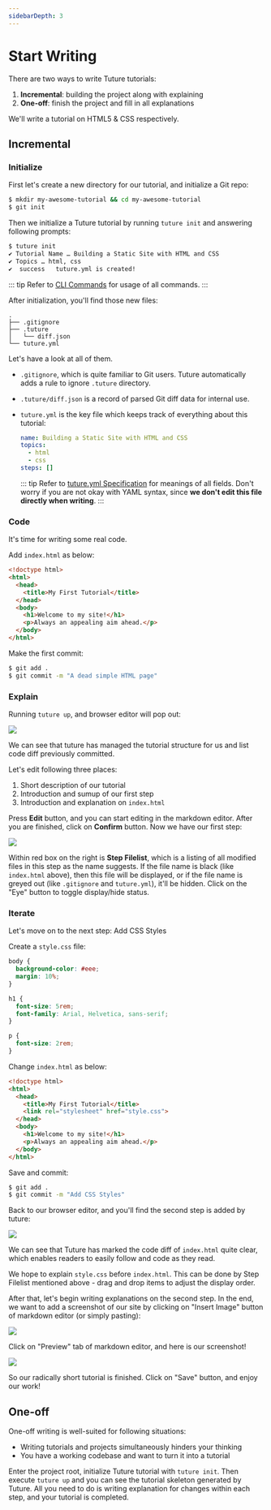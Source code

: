 ```yaml
---
sidebarDepth: 3
---
```


# Start Writing

There are two ways to write Tuture tutorials:

1. **Incremental**: building the project along with explaining
2. **One-off**: finish the project and fill in all explanations

We'll write a tutorial on HTML5 & CSS respectively.

## Incremental

### Initialize

First let's create a new directory for our tutorial, and initialize a Git repo:

```bash
$ mkdir my-awesome-tutorial && cd my-awesome-tutorial
$ git init
```

Then we initialize a Tuture tutorial by running `tuture init` and answering following prompts:

```bash
$ tuture init
✔ Tutorial Name … Building a Static Site with HTML and CSS
✔ Topics … html, css
✔  success   tuture.yml is created!
```

::: tip
Refer to [CLI Commands](/reference/cli-commands.md) for usage of all commands.
:::

After initialization, you'll find those new files:

```
.
├── .gitignore
├── .tuture
│   └── diff.json
└── tuture.yml
```

Let's have a look at all of them.

- `.gitignore`, which is quite familiar to Git users. Tuture automatically adds a rule to ignore `.tuture` directory.

- `.tuture/diff.json` is a record of parsed Git diff data for internal use.

- `tuture.yml` is the key file which keeps track of everything about this tutorial:

  ```yaml
  name: Building a Static Site with HTML and CSS
  topics:
    - html
    - css
  steps: []
  ```

  ::: tip
  Refer to [tuture.yml Specification](/reference/tuture-yml-spec.md) for meanings of all fields. Don't worry if you are not okay with YAML syntax, since **we don't edit this file directly when writing**.
  :::

### Code

It's time for writing some real code.

Add `index.html` as below:

```html
<!doctype html>
<html>
  <head>
    <title>My First Tutorial</title>
  </head>
  <body>
    <h1>Welcome to my site!</h1>
    <p>Always an appealing aim ahead.</p>
  </body>
</html>
```

Make the first commit:

```bash
$ git add .
$ git commit -m "A dead simple HTML page"
```

### Explain

Running `tuture up`, and browser editor will pop out:

![](../assets/tuture-up.png)

We can see that tuture has managed the tutorial structure for us and list code diff previously committed.

Let's edit following three places:

1. Short description of our tutorial
2. Introduction and sumup of our first step
3. Introduction and explanation on `index.html`

Press **Edit** button, and you can start editing in the markdown editor. After you are finished, click on **Confirm** button. Now we have our first step:

![](../assets/tuture-up-edit.png)

Within red box on the right is **Step Filelist**, which is a listing of all modified files in this step as the name suggests. If the file name is black (like `index.html` above), then this file will be displayed, or if the file name is greyed out (like `.gitignore` and `tuture.yml`), it'll be  hidden. Click on the "Eye" button to toggle display/hide status.

### Iterate

Let's move on to the next step: Add CSS Styles

Create a `style.css` file:

```css
body {
  background-color: #eee;
  margin: 10%;
}

h1 {
  font-size: 5rem;
  font-family: Arial, Helvetica, sans-serif;
}

p {
  font-size: 2rem;
}
```

Change `index.html` as below:

```html
<!doctype html>
<html>
  <head>
    <title>My First Tutorial</title>
    <link rel="stylesheet" href="style.css">
  </head>
  <body>
    <h1>Welcome to my site!</h1>
    <p>Always an appealing aim ahead.</p>
  </body>
</html>
```

Save and commit:

```bash
$ git add .
$ git commit -m "Add CSS Styles"
```

Back to our browser editor, and you'll find the second step is added by tuture:

![](../assets/tuture-up-edit2.png)

We can see that Tuture has marked the code diff of `index.html` quite clear, which enables readers to easily follow and code as they read.

We hope to explain `style.css` before `index.html`. This can be done by Step Filelist mentioned above - drag and drop items to adjust the display order.

After that, let's begin writing explanations on the second step. In the end, we want to add a screenshot of our site by clicking on "Insert Image" button of markdown editor (or simply pasting):

![](../assets/insert-image.png)

Click on "Preview" tab of markdown editor, and here is our screenshot!

![](../assets/preview-image.png)

So our radically short tutorial is finished. Click on "Save" button, and enjoy our work!

## One-off

One-off writing is well-suited for following situations:

- Writing tutorials and projects simultaneously hinders your thinking
- You have a working codebase and want to turn it into a tutorial

Enter the project root, initialize Tuture tutorial with `tuture init`. Then execute `tuture up` and you can see the tutorial skeleton generated by Tuture. All you need to do is writing explanation for changes within each step, and your tutorial is completed.
